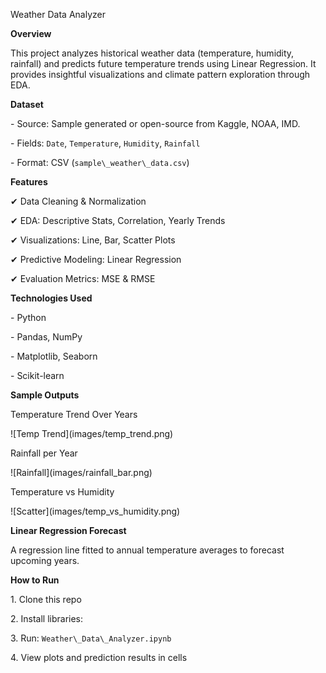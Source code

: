 Weather Data Analyzer



**Overview**

This project analyzes historical weather data (temperature, humidity, rainfall) and predicts future temperature trends using Linear Regression. It provides insightful visualizations and climate pattern exploration through EDA.



**Dataset**

\- Source: Sample generated or open-source from Kaggle, NOAA, IMD.

\- Fields: `Date`, `Temperature`, `Humidity`, `Rainfall`

\- Format: CSV (`sample\_weather\_data.csv`)



**Features**

✔ Data Cleaning \& Normalization  

✔ EDA: Descriptive Stats, Correlation, Yearly Trends  

✔ Visualizations: Line, Bar, Scatter Plots  

✔ Predictive Modeling: Linear Regression  

✔ Evaluation Metrics: MSE \& RMSE  



**Technologies Used**

\- Python  

\- Pandas, NumPy  

\- Matplotlib, Seaborn  

\- Scikit-learn  



**Sample Outputs**

Temperature Trend Over Years

!\[Temp Trend](images/temp\_trend.png)



Rainfall per Year

!\[Rainfall](images/rainfall\_bar.png)



Temperature vs Humidity

!\[Scatter](images/temp\_vs\_humidity.png)



**Linear Regression Forecast**

A regression line fitted to annual temperature averages to forecast upcoming years.



**How to Run**

1\. Clone this repo  

2\. Install libraries:

3\. Run: `Weather\_Data\_Analyzer.ipynb`  

4\. View plots and prediction results in cells  






